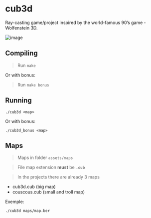 # cub3d
Ray-casting game/project inspired by the world-famous 90’s game - Wolfenstein 3D.

![image](https://i.imgur.com/EIZm9q8.png)
## Compiling
> Run ```make```

Or with bonus:
> Run ```make bonus```

## Running
```
./cub3d <map>
```
Or with bonus:
```
./cub3d_bonus <map>
```

## Maps
> Maps in folder ```assets/maps```

> File map extension **must** be **```.cub```**

> In the projects there are already 3 maps
* cub3d.cub      (big map)
* couscous.cub   (small and troll map)

Exemple:
```
./cub3d maps/map.ber
```
